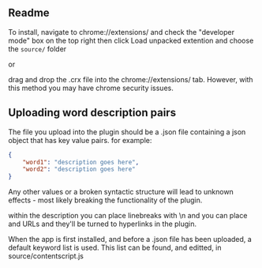 ## Readme

To install, navigate to chrome://extensions/
and check the "developer mode" box on the top right
then click Load unpacked extention and choose the `source/` folder

or

drag and drop the .crx file into the chrome://extensions/ tab. However, with this method you may have chrome security issues.

## Uploading word description pairs
The file you upload into the plugin should be a .json file containing a json object that has key value pairs. for example:

```json
{
	"word1": "description goes here",
	"word2": "description goes here"
}
```

Any other values or a broken syntactic structure will lead to unknown effects - most likely breaking the functionality of the plugin.

within the description you can place linebreaks with \n and you can place and URLs and they'll be turned to hyperlinks in the plugin.

When the app is first installed, and before a .json file has been uploaded, a default keyword list is used. This list can be found, and editted, in source/contentscript.js
